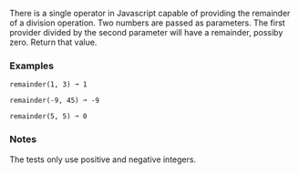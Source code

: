 
There is a single operator in Javascript capable of providing the remainder of a division operation. Two numbers are passed as parameters. The first provider divided by the second parameter will have a remainder, possiby zero. Return that value.

### Examples

```
remainder(1, 3) ➞ 1

remainder(-9, 45) ➞ -9

remainder(5, 5) ➞ 0
```

### Notes

The tests only use positive and negative integers.
